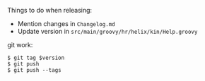 Things to do when releasing:

 * Mention changes in `Changelog.md`
 * Update version in `src/main/groovy/hr/helix/kin/Help.groovy`

git work:

    $ git tag $version
    $ git push
    $ git push --tags
